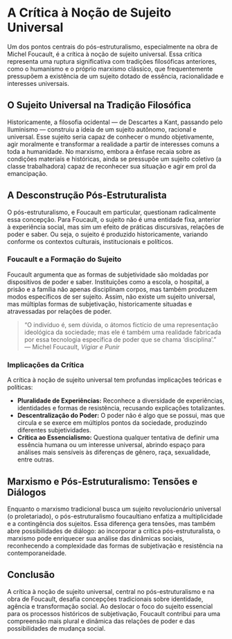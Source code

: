# A Crítica à Noção de Sujeito Universal

Um dos pontos centrais do pós-estruturalismo, especialmente na obra de Michel Foucault, é a crítica à noção de sujeito universal. Essa crítica representa uma ruptura significativa com tradições filosóficas anteriores, como o humanismo e o próprio marxismo clássico, que frequentemente pressupõem a existência de um sujeito dotado de essência, racionalidade e interesses universais.

## O Sujeito Universal na Tradição Filosófica

Historicamente, a filosofia ocidental — de Descartes a Kant, passando pelo Iluminismo — construiu a ideia de um sujeito autônomo, racional e universal. Esse sujeito seria capaz de conhecer o mundo objetivamente, agir moralmente e transformar a realidade a partir de interesses comuns a toda a humanidade. No marxismo, embora a ênfase recaia sobre as condições materiais e históricas, ainda se pressupõe um sujeito coletivo (a classe trabalhadora) capaz de reconhecer sua situação e agir em prol da emancipação.

## A Desconstrução Pós-Estruturalista

O pós-estruturalismo, e Foucault em particular, questionam radicalmente essa concepção. Para Foucault, o sujeito não é uma entidade fixa, anterior à experiência social, mas sim um efeito de práticas discursivas, relações de poder e saber. Ou seja, o sujeito é produzido historicamente, variando conforme os contextos culturais, institucionais e políticos.

### Foucault e a Formação do Sujeito

Foucault argumenta que as formas de subjetividade são moldadas por dispositivos de poder e saber. Instituições como a escola, o hospital, a prisão e a família não apenas disciplinam corpos, mas também produzem modos específicos de ser sujeito. Assim, não existe um sujeito universal, mas múltiplas formas de subjetivação, historicamente situadas e atravessadas por relações de poder.

> “O indivíduo é, sem dúvida, o átomos fictício de uma representação ideológica da sociedade; mas ele é também uma realidade fabricada por essa tecnologia específica de poder que se chama ‘disciplina’.”  
> — Michel Foucault, *Vigiar e Punir*

### Implicações da Crítica

A crítica à noção de sujeito universal tem profundas implicações teóricas e políticas:

- **Pluralidade de Experiências:** Reconhece a diversidade de experiências, identidades e formas de resistência, recusando explicações totalizantes.
- **Descentralização do Poder:** O poder não é algo que se possui, mas que circula e se exerce em múltiplos pontos da sociedade, produzindo diferentes subjetividades.
- **Crítica ao Essencialismo:** Questiona qualquer tentativa de definir uma essência humana ou um interesse universal, abrindo espaço para análises mais sensíveis às diferenças de gênero, raça, sexualidade, entre outras.

## Marxismo e Pós-Estruturalismo: Tensões e Diálogos

Enquanto o marxismo tradicional busca um sujeito revolucionário universal (o proletariado), o pós-estruturalismo foucaultiano enfatiza a multiplicidade e a contingência dos sujeitos. Essa diferença gera tensões, mas também abre possibilidades de diálogo: ao incorporar a crítica pós-estruturalista, o marxismo pode enriquecer sua análise das dinâmicas sociais, reconhecendo a complexidade das formas de subjetivação e resistência na contemporaneidade.

## Conclusão

A crítica à noção de sujeito universal, central no pós-estruturalismo e na obra de Foucault, desafia concepções tradicionais sobre identidade, agência e transformação social. Ao deslocar o foco do sujeito essencial para os processos históricos de subjetivação, Foucault contribui para uma compreensão mais plural e dinâmica das relações de poder e das possibilidades de mudança social.